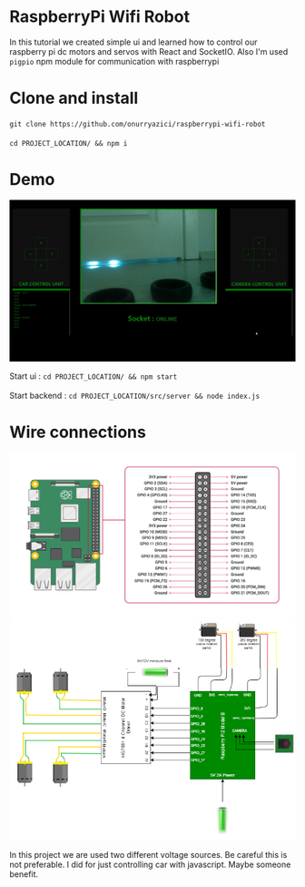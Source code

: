 
# RaspberryPi Wifi Robot

  In this tutorial we created simple ui and learned how to control our raspberry pi dc motors and servos with React and SocketIO. Also I'm used `pigpio` npm module for communication with raspberrypi  

# Clone and install

`git clone https://github.com/onurryazici/raspberrypi-wifi-robot`\
\
`cd PROJECT_LOCATION/ && npm i`

# Demo

![enter image description here](https://github.com/onurryazici/raspberrypi-wifi-robot/blob/main/screenshots/scr1.gif)

Start ui : `cd PROJECT_LOCATION/ && npm start`\
\
Start backend : `cd PROJECT_LOCATION/src/server && node index.js`

# Wire connections

![enter image description here](https://github.com/onurryazici/raspberrypi-wifi-robot/blob/main/screenshots/gpio.png)
![enter image description here](https://github.com/onurryazici/raspberrypi-wifi-robot/blob/main/screenshots/connections.png)

In this project we are used two different voltage sources. Be careful this is not preferable. I did for just controlling car with javascript. Maybe someone benefit. 

